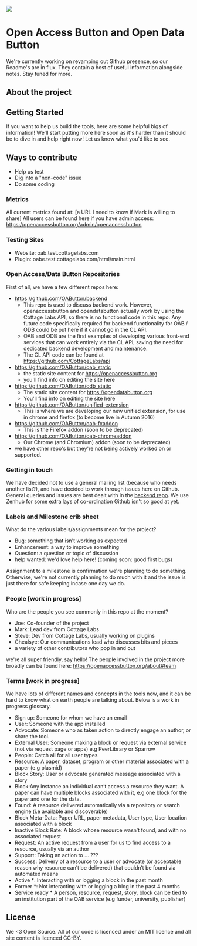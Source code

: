 <a href="https://zenhub.com"><img src="https://raw.githubusercontent.com/ZenHubIO/support/master/zenhub-badge.png"></a>
#  Open Access Button and Open Data Button

We're currently working on revamping out Github presence, so our Readme's are in flux. They contain a host of useful information alongside notes. Stay tuned for more. 

## About the project

## Getting Started

If you want to help us build the tools, here are some helpful bigs of information! We'll start putting more here soon as it's harder than it should be to dive in and help right now! Let us know what you'd like to see. 

## Ways to contribute

* Help us test
* Dig into a "non-code" issue
* Do some coding

### Metrics

All current metrics found at: [a URL I need to know if Mark is willing to share]
All users can be found here if you have admin access: https://openaccessbutton.org/admin/openaccessbutton

### Testing Sites

* Website: oab.test.cottagelabs.com
* Plugin: oabe.test.cottagelabs.com/html/main.html

### Open Access/Data Button Repositories

First of all, we have a few different repos here:

* https://github.com/OAButton/backend
    - This repo is used to discuss backend work. However, openaccessbutton and opendatabutton actually work by using the Cottage Labs API, so there is no functional code in this repo. Any future code specifically required for backend functionality for OAB / ODB could be put here if it cannot go in the CL API.
    - OAB and ODB are the first examples of developing various front-end services that can work entirely via the CL API, saving the need for dedicated backend development and maintenance.
    - The CL API code can be found at https://github.com/CottageLabs/api
* https://github.com/OAButton/oab_static
    - the static site content for https://openaccessbutton.org
    - you'll find info on editing the site here
* https://github.com/OAButton/odb_static
    - The static site content for https://opendatabutton.org
    - You'll find info on editing the site here
* https://github.com/OAButton/unified-extension
    - This is where we are developing our new unified extension, for use in chrome and firefox (to become live in Autumn 2016)
* https://github.com/OAButton/oab-fxaddon
    - This is the Firefox addon (soon to be deprecated)
* https://github.com/OAButton/oab-chromeaddon
    - Our Chrome (and Chromium) addon (soon to be deprecated)
* we have other repo's but they're not being actively worked on or supported. 

### Getting in touch

We have decided not to use a general mailing list (because who needs another list?), and have decided to work through issues here on Github. General queries and issues are best dealt with in the [backend repo](https://github.com/OAButton/backend/issues). We use Zenhub for some extra lays of co-ordination Github isn't so good at yet.

### Labels and Milestone crib sheet

What do the various labels/assignments mean for the project?
* Bug: something that isn't working as expected
* Enhancement: a way to improve something
* Question: a question or topic of discussion
* help wanted: we'd love help here! (coming soon: good first bugs)

Assignment to a milestone is confirmation we're planning to do something. Otherwise, we're not currently planning to do much with it and the issue is just there for safe keeping incase one day we do. 

### People [work in progress]

Who are the people you see commonly in this repo at the moment? 

* Joe: Co-founder of the project
* Mark: Lead dev from Cottage Labs
* Steve: Dev from Cottage Labs, usually working on plugins
* Chealsye: Our communications lead who discusses bits and pieces
* a variety of other contributors who pop in and out

we're all super friendly, say hello! The people involved in the project more broadly can be found here: https://openaccessbutton.org/about#team

### Terms [work in progress]

We have lots of different names and concepts in the tools now, and it can be hard to know what on earth people are talking about. Below is a work in progress glossary. 

* Sign up: Someone for whom we have an email
* User: Someone with the app installed
* Advocate: Someone who as taken action to directly engage an author, or share the tool. 
* External User: Someone making a block or request via external service (not via request page or apps) e.g PeerLibrary or Sparrow
* People: Catch all for all user types
* Resource: A paper, dataset, program or other material associated with a paper (e.g plasmid)
* Block Story: User or advocate generated message associated with a story
* Block:Any instance an individual can’t access a resource they want. A paper can have multiple blocks associated with it, e.g one block for the paper and one for the data.
* Found: A resource delivered automatically via a repository or search engine (i.e available and discoverable) 
* Block Meta-Data: Paper URL, paper metadata, User type, User location associated with a block
* Inactive Block Rate: A block whose resource wasn’t found, and with no associated request
* Request: An active request from a user for us to find access to a resource, usually via an author
* Support: Taking an action to ... ??? 
* Success: Delivery of a resource to a user or advocate (or acceptable reason why resource can’t be delivered) that couldn’t be found via automated means
* Active *: Interacting with or logging a block in the past month
* Former *: Not interacting with or logging a blog in the past 4 months
* Service ready * A person, resource, request, story, block can be tied to an institution part of the OAB service (e.g funder, university, publisher)

## License

We <3 Open Source. All of our code is licenced under an MIT licence and all site content is licenced CC-BY.
